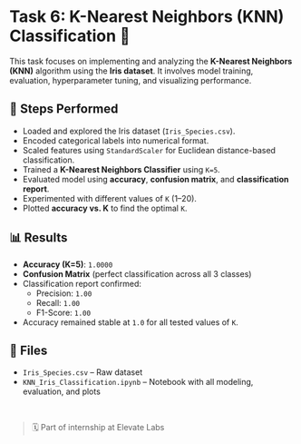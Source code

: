 # Task 6: K-Nearest Neighbors (KNN) Classification 📍

This task focuses on implementing and analyzing the **K-Nearest Neighbors (KNN)** algorithm using the **Iris dataset**. It involves model training, evaluation, hyperparameter tuning, and visualizing performance.

## 🧠 Steps Performed
- Loaded and explored the Iris dataset (`Iris_Species.csv`).
- Encoded categorical labels into numerical format.
- Scaled features using `StandardScaler` for Euclidean distance-based classification.
- Trained a **K-Nearest Neighbors Classifier** using `K=5`.
- Evaluated model using **accuracy**, **confusion matrix**, and **classification report**.
- Experimented with different values of `K` (1–20).
- Plotted **accuracy vs. K** to find the optimal `K`.

## 📊 Results
- **Accuracy (K=5)**: `1.0000`
- **Confusion Matrix** (perfect classification across all 3 classes)
- Classification report confirmed:
  - Precision: `1.00`
  - Recall: `1.00`
  - F1-Score: `1.00`
- Accuracy remained stable at `1.0` for all tested values of `K`.

## 📁 Files
- `Iris_Species.csv` – Raw dataset  
- `KNN_Iris_Classification.ipynb` – Notebook with all modeling, evaluation, and plots

<br>

> 🗓️ Part of internship at Elevate Labs
